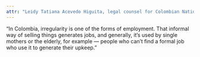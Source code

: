 ```yaml
---
attr: "Leidy Tatiana Acevedo Higuita, legal counsel for Colombian National Police"
---
```

“In Colombia, irregularity is one of the forms of employment. That informal way of selling things generates jobs, and generally, it’s used by single mothers or the elderly, for example — people who can’t find a formal job who use it to generate their upkeep.”